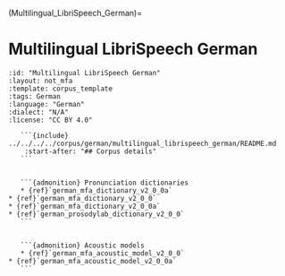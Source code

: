 
(Multilingual_LibriSpeech_German)=
# Multilingual LibriSpeech German

``````{corpus} Multilingual LibriSpeech German
:id: "Multilingual LibriSpeech German"
:layout: not_mfa
:template: corpus_template
:tags: German
:language: "German"
:dialect: "N/A"
:license: "CC BY 4.0"

   ```{include} ../../../../corpus/german/multilingual_librispeech_german/README.md
    :start-after: "## Corpus details"
   ```


   ```{admonition} Pronunciation dictionaries
   * {ref}`german_mfa_dictionary_v2_0_0a`
* {ref}`german_mfa_dictionary_v2_0_0`
* {ref}`german_mfa_dictionary_v2_0_0a`
* {ref}`german_prosodylab_dictionary_v2_0_0`
   ```


   ```{admonition} Acoustic models
   * {ref}`german_mfa_acoustic_model_v2_0_0`
* {ref}`german_mfa_acoustic_model_v2_0_0a`
   ```
``````
